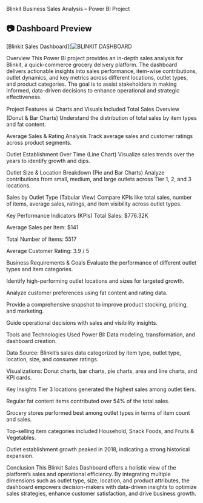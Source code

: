 Blinkit Business Sales Analysis – Power BI Project

## 📷 Dashboard Preview

[Blinkit Sales Dashboard](![BLINKIT DASHBOARD](https://github.com/user-attachments/assets/80079d67-6ec2-40ff-bf34-d74a75de2204)


Overview
This Power BI project provides an in-depth sales analysis for Blinkit, a quick-commerce grocery delivery platform. The dashboard delivers actionable insights into sales performance, item-wise contributions, outlet dynamics, and key metrics across different locations, outlet types, and product categories. The goal is to assist stakeholders in making informed, data-driven decisions to enhance operational and strategic effectiveness.

Project Features
📊 Charts and Visuals Included
Total Sales Overview (Donut & Bar Charts)
Understand the distribution of total sales by item types and fat content.

Average Sales & Rating Analysis
Track average sales and customer ratings across product segments.

Outlet Establishment Over Time (Line Chart)
Visualize sales trends over the years to identify growth and dips.

Outlet Size & Location Breakdown (Pie and Bar Charts)
Analyze contributions from small, medium, and large outlets across Tier 1, 2, and 3 locations.

Sales by Outlet Type (Tabular View)
Compare KPIs like total sales, number of items, average sales, ratings, and item visibility across outlet types.

Key Performance Indicators (KPIs)
Total Sales: $776.32K

Average Sales per Item: $141

Total Number of Items: 5517

Average Customer Rating: 3.9 / 5

Business Requirements & Goals
Evaluate the performance of different outlet types and item categories.

Identify high-performing outlet locations and sizes for targeted growth.

Analyze customer preferences using fat content and rating data.

Provide a comprehensive snapshot to improve product stocking, pricing, and marketing.

Guide operational decisions with sales and visibility insights.

Tools and Technologies Used
Power BI: Data modeling, transformation, and dashboard creation.

Data Source: Blinkit’s sales data categorized by item type, outlet type, location, size, and consumer ratings.

Visualizations: Donut charts, bar charts, pie charts, area and line charts, and KPI cards.

Key Insights
Tier 3 locations generated the highest sales among outlet tiers.

Regular fat content items contributed over 54% of the total sales.

Grocery stores performed best among outlet types in terms of item count and sales.

Top-selling item categories included Household, Snack Foods, and Fruits & Vegetables.

Outlet establishment growth peaked in 2018, indicating a strong historical expansion.

Conclusion
This Blinkit Sales Dashboard offers a holistic view of the platform’s sales and operational efficiency. By integrating multiple dimensions such as outlet type, size, location, and product attributes, the dashboard empowers decision-makers with data-driven insights to optimize sales strategies, enhance customer satisfaction, and drive business growth.



